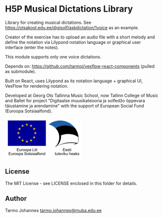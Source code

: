 H5P Musical Dictations Library
==========

Library for creating musical dictations. See https://otsakool.edu.ee/digisolf/askdictation/1voice
 as an example.

Creator of the exercise has to upload an audio file with a short melody  and define the notation via Lilypond notation language or graphical user interface (enter the notes). 

This module supports only one voice dictations.

Depends on: https://github.com/tarmoj/vexflow-react-components (pulled as submodule).

Built on React, uses Lilypond as its notation language + graphical UI, VexFlow for rendering notation.

Developed  at Georg Ots Tallinna Music School, now Tallinn College of Music and Ballet for project "Digitaalse muusikateooria ja solfedžo õppevara täiustamine ja arendamine" with the support of European Social Fund (Euroopa Sotsiaalfond).

<img src="./eu.jpg" alt="Euroopa Sotsiaalfond" width="250"/>

## License

The MIT License -  see LICENSE enclosed in this folder for details.


## Author

Tarmo Johannes tarmo.johannes@muba.edu.ee






